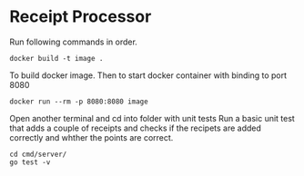 # Receipt Processor

Run following commands in order.
```shell script
docker build -t image .
```

To build docker image. Then to start docker container with binding to port 8080

```shell script
docker run --rm -p 8080:8080 image
```
Open another terminal and 
cd into folder with unit tests
Run a basic unit test that adds a couple of receipts and checks if the recipets are added correctly and whther the points are correct.

```shell script
cd cmd/server/
go test -v
```

